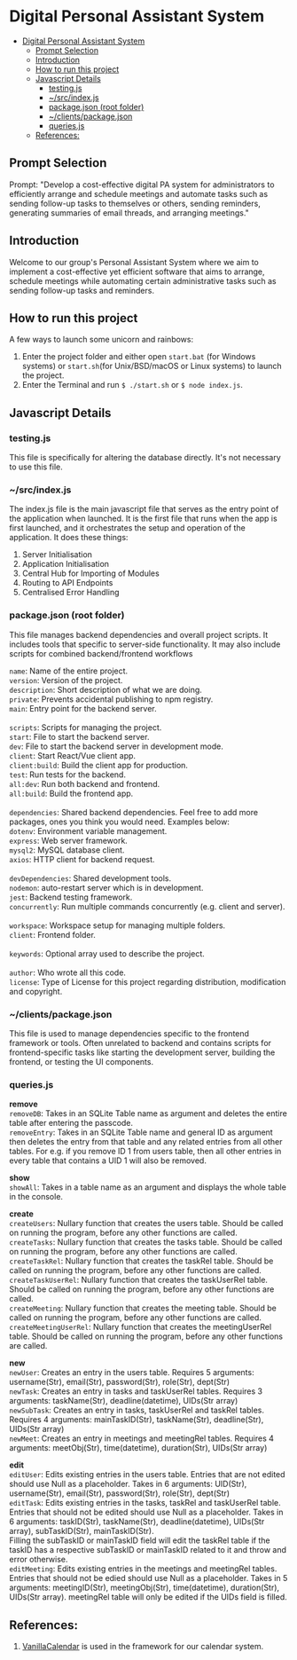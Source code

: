 # Digital Personal Assistant System

- [Digital Personal Assistant System](#digital-personal-assistant-system)
  - [Prompt Selection](#prompt-selection)
  - [Introduction](#introduction)
  - [How to run this project](#how-to-run-this-project)
  - [Javascript Details](#javascript-details)
    - [testing.js](#testingjs)
    - [~/src/index.js](#srcindexjs)
    - [package.json (root folder)](#packagejson-root-folder)
    - [~/clients/package.json](#clientspackagejson)
    - [queries.js](#queriesjs)
  - [References:](#references)

## Prompt Selection

Prompt: "Develop a cost-effective digital PA system for administrators to efficiently arrange and schedule meetings and automate tasks such as sending follow-up tasks to themselves or others, sending reminders, generating summaries of email threads, and arranging meetings."

## Introduction

Welcome to our group's Personal Assistant System where we aim to implement a cost-effective yet efficient software that aims to arrange, schedule meetings while automating certain administrative tasks such as sending follow-up tasks and reminders.

## How to run this project

A few ways to launch some unicorn and rainbows:  

1) Enter the project folder and either open `start.bat` (for Windows systems) or `start.sh`(for Unix/BSD/macOS or Linux systems) to launch the project.  
2) Enter the Terminal and run `$ ./start.sh` or `$ node index.js`.  

## Javascript Details

### testing.js

This file is specifically for altering the database directly. It's not necessary to use this file.  

### ~/src/index.js

The index.js file is the main javascript file that serves as the entry point of the application when launched. It is the first file that runs when the app is first launched, and it orchestrates the setup and operation of the application. It does these things:

1) Server Initialisation
2) Application Initialisation
3) Central Hub for Importing of Modules
4) Routing to API Endpoints
5) Centralised Error Handling

### package.json (root folder)

This file manages backend dependencies and overall project scripts. It includes tools that specific to server-side functionality. It may also include scripts for combined backend/frontend workflows

`name`: Name of the entire project.  
`version`: Version of the project.  
`description`: Short description of what we are doing.  
`private`: Prevents accidental publishing to npm registry.  
`main`: Entry point for the backend server.  
\
`scripts`: Scripts for managing the project.  
`start`: File to start the backend server.  
`dev`: File to start the backend server in development mode.  
`client`: Start React/Vue client app.  
`client:build`: Build the client app for production.  
`test`: Run tests for the backend.  
`all:dev`: Run both backend and frontend.  
`all:build`: Build the frontend app.  
\
`dependencies`: Shared backend dependencies. Feel free to add more packages, ones you think you would need. Examples below:  
`dotenv`: Environment variable management.  
`express`: Web server framework.  
`mysql2`: MySQL database client.  
`axios`: HTTP client for backend request.  
\
`devDependencies`: Shared development tools.  
`nodemon`: auto-restart server which is in development.  
`jest`: Backend testing framework.  
`concurrently`: Run multiple commands concurrently (e.g. client and server).  
\
`workspace`: Workspace setup for managing multiple folders.  
`client`: Frontend folder.  
\
`keywords`: Optional array used to describe the project.  
\
`author`: Who wrote all this code.  
`license`: Type of License for this project regarding distribution, modification and copyright.  

### ~/clients/package.json

This file is used to manage dependencies specific to the frontend framework or tools. Often unrelated to backend and contains scripts for frontend-specific tasks like starting the development server, building the frontend, or testing the UI components.

### queries.js

**remove**  
`removeDB`: Takes in an SQLite Table name as argument and deletes the entire table after entering the passcode.  
`removeEntry`: Takes in an SQLite Table name and general ID as argument then deletes the entry from that table and any related entries from all other tables. For e.g. if you remove ID 1 from users table, then all other entries in every table that contains a UID 1 will also be removed.
  
**show**  
`showAll`: Takes in a table name as an argument and displays the whole table in the console.  
  
**create**  
`createUsers`: Nullary function that creates the users table. Should be called on running the program, before any other functions are called.  
`createTasks`: Nullary function that creates the tasks table. Should be called on running the program, before any other functions are called.  
`createTaskRel`: Nullary function that creates the taskRel table. Should be called on running the program, before any other functions are called.  
`createTaskUserRel`: Nullary function that creates the taskUserRel table. Should be called on running the program, before any other functions are called.  
`createMeeting`: Nullary function that creates the meeting table. Should be called on running the program, before any other functions are called.  
`createMeetingUserRel`: Nullary function that creates the meetingUserRel table. Should be called on running the program, before any other functions are called.  
  
**new**  
`newUser`: Creates an entry in the users table. Requires 5 arguments: username(Str), email(Str), password(Str), role(Str), dept(Str)  
`newTask`: Creates an entry in tasks and taskUserRel tables. Requires 3 arguments: taskName(Str), deadline(datetime), UIDs(Str array)  
`newSubTask`: Creates an entry in tasks, taskUserRel and taskRel tables. Requires 4 arguments: mainTaskID(Str), taskName(Str), deadline(Str), UIDs(Str array)  
`newMeet`: Creates an entry in meetings and meetingRel tables. Requires 4 arguments: meetObj(Str), time(datetime), duration(Str), UIDs(Str array)  
  
**edit**  
`editUser`: Edits existing entries in the users table. Entries that are not edited should use Null as a placeholder. Takes in 6 arguments: UID(Str), username(Str), email(Str), password(Str), role(Str), dept(Str)  
`editTask`: Edits existing entries in the tasks, taskRel and taskUserRel table. Entries that should not be edited should use Null as a placeholder. Takes in 6 arguments: taskID(Str), taskName(Str), deadline(datetime), UIDs(Str array), subTaskID(Str), mainTaskID(Str).  
Filling the subTaskID or mainTaskID field will edit the taskRel table if the taskID has a respective subTaskID or mainTaskID related to it and throw and error otherwise.  
`editMeeting`: Edits existing entries in the meetings and meetingRel tables. Entries that should not be edied should use Null as a placeholder. Takes in 5 arguments: meetingID(Str), meetingObj(Str), time(datetime), duration(Str), UIDs(Str array). meetingRel table will only be edited if the UIDs field is filled.  

## References:

1) [VanillaCalendar](https://github.com/portexe/VanillaCalendar) is used in the framework for our calendar system.  
